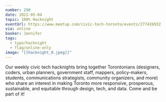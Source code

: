 ```yaml
---
number: 290
date: 2021-05-04
topic: 100% Hacknight
eventUrl: https://www.meetup.com/civic-tech-toronto/events/277426932
via: online
booker: Jennifer
tags:
  - type/hacknight
  - flag/online-only
image: "[[hacknight_0.jpeg]]"
---
```

Our weekly civic tech hacknights bring together Torontonians (designers, coders, urban planners, government staff, mappers, policy-makers, students, communications strategists, community organizers, and more) who share an interest in making Toronto more responsive, prosperous, sustainable, and equitable through design, tech, and data. Come and be part of it!
